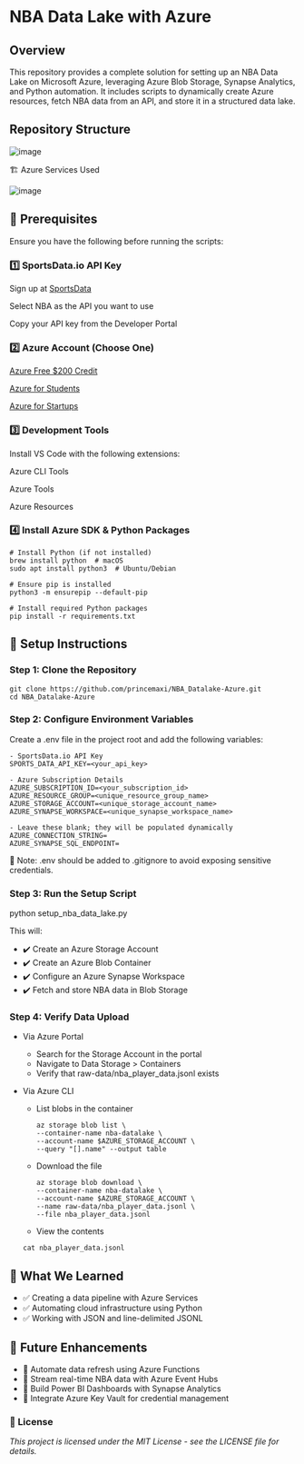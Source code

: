 # NBA Data Lake with Azure

## Overview

This repository provides a complete solution for setting up an NBA Data Lake on Microsoft Azure, leveraging Azure Blob Storage, Synapse Analytics, and Python automation. 
It includes scripts to dynamically create Azure resources, fetch NBA data from an API, and store it in a structured data lake.

## Repository Structure
![image](https://github.com/user-attachments/assets/77a58fdc-85fd-48f0-aea9-7e31205c44ea)

🏗️ Azure Services Used

![image](https://github.com/user-attachments/assets/33be52dd-ec0f-4fb7-b3d6-53ebb6d44337)

## 📌 Prerequisites

Ensure you have the following before running the scripts:

### 1️⃣ SportsData.io API Key

Sign up at [SportsData](SportsData.io)

Select NBA as the API you want to use

Copy your API key from the Developer Portal

### 2️⃣ Azure Account (Choose One)

[Azure Free $200 Credit](https://azure.microsoft.com/en-us/pricing/purchase-options/azure-account/search?ef_id=_k_Cj0KCQiA-5a9BhCBARIsACwMkJ67jIcqe3S-QU-D_O1aHxhjC1WkH61u0loQD0H5-tu3OJsRpoy8uz4aAnepEALw_wcB_k_&OCID=AIDcmm5edswduu_SEM__k_Cj0KCQiA-5a9BhCBARIsACwMkJ67jIcqe3S-QU-D_O1aHxhjC1WkH61u0loQD0H5-tu3OJsRpoy8uz4aAnepEALw_wcB_k_&gad_source=1&gclid=Cj0KCQiA-5a9BhCBARIsACwMkJ67jIcqe3S-QU-D_O1aHxhjC1WkH61u0loQD0H5-tu3OJsRpoy8uz4aAnepEALw_wcB)

[Azure for Students](https://azure.microsoft.com/en-us/free/students)

[Azure for Startups](https://www.microsoft.com/en-us/startups)

### 3️⃣ Development Tools

Install VS Code with the following extensions:

Azure CLI Tools

Azure Tools

Azure Resources

### 4️⃣ Install Azure SDK & Python Packages
```
# Install Python (if not installed)
brew install python  # macOS
sudo apt install python3  # Ubuntu/Debian

# Ensure pip is installed
python3 -m ensurepip --default-pip

# Install required Python packages
pip install -r requirements.txt

```

## 🚀 Setup Instructions

### Step 1: Clone the Repository
```
git clone https://github.com/princemaxi/NBA_Datalake-Azure.git
cd NBA_Datalake-Azure
```
###  Step 2: Configure Environment Variables

Create a .env file in the project root and add the following variables:
```
- SportsData.io API Key
SPORTS_DATA_API_KEY=<your_api_key>

- Azure Subscription Details
AZURE_SUBSCRIPTION_ID=<your_subscription_id>
AZURE_RESOURCE_GROUP=<unique_resource_group_name>
AZURE_STORAGE_ACCOUNT=<unique_storage_account_name>
AZURE_SYNAPSE_WORKSPACE=<unique_synapse_workspace_name>

- Leave these blank; they will be populated dynamically
AZURE_CONNECTION_STRING=
AZURE_SYNAPSE_SQL_ENDPOINT=
```

🚨 Note: .env should be added to .gitignore to avoid exposing sensitive credentials.

### Step 3: Run the Setup Script

python setup_nba_data_lake.py

This will:
- ✔️ Create an Azure Storage Account
- ✔️ Create an Azure Blob Container
- ✔️ Configure an Azure Synapse Workspace
- ✔️ Fetch and store NBA data in Blob Storage

### Step 4: Verify Data Upload

- Via Azure Portal
    - Search for the Storage Account in the portal
    - Navigate to Data Storage > Containers
    - Verify that raw-data/nba_player_data.jsonl exists

- Via Azure CLI
    - List blobs in the container
      ```
      az storage blob list \
      --container-name nba-datalake \
      --account-name $AZURE_STORAGE_ACCOUNT \
      --query "[].name" --output table
      ```

    - Download the file
      ```
      az storage blob download \
      --container-name nba-datalake \
      --account-name $AZURE_STORAGE_ACCOUNT \
      --name raw-data/nba_player_data.jsonl \
      --file nba_player_data.jsonl
      ```

    - View the contents
    ```
    cat nba_player_data.jsonl
    ```

## 🎯 What We Learned

- ✅ Creating a data pipeline with Azure Services
- ✅ Automating cloud infrastructure using Python
- ✅ Working with JSON and line-delimited JSONL

## 🔮 Future Enhancements

- 📌 Automate data refresh using Azure Functions
- 📌 Stream real-time NBA data with Azure Event Hubs
- 📌 Build Power BI Dashboards with Synapse Analytics
- 📌 Integrate Azure Key Vault for credential management

### 📜 License

_This project is licensed under the MIT License - see the LICENSE file for details._


